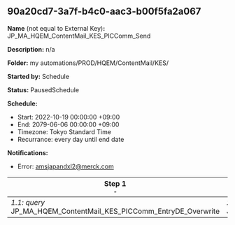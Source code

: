 ## 90a20cd7-3a7f-b4c0-aac3-b00f5fa2a067

**Name** (not equal to External Key)**:** JP_MA_HQEM_ContentMail_KES_PICComm_Send

**Description:** n/a

**Folder:** my automations/PROD/HQEM/ContentMail/KES/

**Started by:** Schedule

**Status:** PausedSchedule

**Schedule:**

* Start: 2022-10-19 00:00:00 +09:00
* End: 2079-06-06 00:00:00 +09:00
* Timezone: Tokyo Standard Time
* Recurrance: every day until end date

**Notifications:**

* Error: amsjapandxl2@merck.com

| Step 1<br>_<small>-</small>_ | Step 2<br>_<small>-</small>_ | Step 3<br>_<small>-</small>_ |
| --- | --- | --- |
| _1.1: query_<br>JP_MA_HQEM_ContentMail_KES_PICComm_EntryDE_Overwrite | _2.1: query_<br>JP_MA_HQEM_ContentMail_KES_PICComm_SendHistory_Update | _3.1: journeyEntry_<br>JP_MA_HQEM_ContentMail_KES_PICComm_Send |
